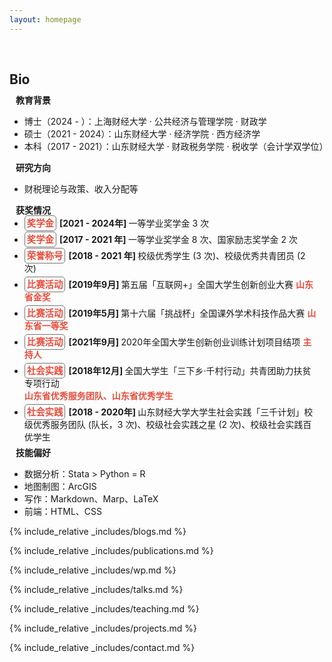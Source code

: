 ```yaml
---
layout: homepage
---
```



<h1 id="about-me"></h1>

<h2 style="margin: 60px 0px 10px;">Bio</h2>

<h4 style="margin:0 10px 0;">教育背景</h4>

- 博士（2024 - ）：上海财经大学 · 公共经济与管理学院 · 财政学
- 硕士（2021 - 2024）：山东财经大学 · 经济学院 · 西方经济学
- 本科（2017 - 2021）：山东财经大学 · 财政税务学院 · 税收学（会计学双学位）

<h4 style="margin:0 10px 0;">研究方向</h4>

- 财税理论与政策、收入分配等

<h4 style="margin:0 10px 0;">获奖情况</h4>

<ul style="margin:0 10px 0px;">
  <li style="margin:0 0 5px; margin-left: -10px"><strong style="color:#e74d3c; border:0.6px solid #757575; padding: 3px;font-size: 0.9rem; border-radius:5px; margin-right: 5px">奖学金</strong><strong>[2021 - 2024年] </strong> 一等学业奖学金 3 次 </li>  
  <li style="margin:0 0 5px; margin-left: -10px"><strong style="color:#e74d3c; border:0.6px solid #757575; padding: 3px;font-size: 0.9rem; border-radius:5px; margin-right: 5px">奖学金</strong><strong>[2017 - 2021&nbsp;年] </strong> 一等学业奖学金 8 次、国家励志奖学金 2 次 </li>  
  <li style="margin:0 0 5px; margin-left: -10px"><strong style="color:#e74d3c; border:0.6px solid #757575; padding: 3px;font-size: 0.9rem; border-radius:5px; margin-right: 5px">荣誉称号</strong><strong>[2018 - 2021&nbsp;年] </strong> 校级优秀学生 (3 次)、校级优秀共青团员 (2 次)</li>  
  <li style="margin:0 0 5px; margin-left: -10px"><strong style="color:#e74d3c; border:0.6px solid #757575; padding: 3px;font-size: 0.9rem; border-radius:5px; margin-right: 5px">比赛活动</strong><strong>[2019年9月] </strong> 第五届「互联网+」全国大学生创新创业大赛 <strong style="color:#e74d3c">山东省金奖</strong></li>
  <li style="margin:0 0 5px; margin-left: -10px"><strong style="color:#e74d3c; border:0.6px solid #757575; padding: 3px;font-size: 0.9rem; border-radius:5px; margin-right: 5px">比赛活动</strong><strong>[2019年5月] </strong> 第十六届「挑战杯」全国课外学术科技作品大赛 <strong style="color:#e74d3c">山东省一等奖</strong></li>
  <li style="margin:0 0 5px; margin-left: -10px"><strong style="color:#e74d3c; border:0.6px solid #757575; padding: 3px;font-size: 0.9rem; border-radius:5px;margin-right: 5px">比赛活动</strong><strong>[2021年9月] </strong> 2020年全国大学生创新创业训练计划项目结项 <strong style="color:#e74d3c">主持人</strong></li>
  <li style="margin:0 0 5px; margin-left: -10px"><strong style="color:#e74d3c; border:0.6px solid #757575; padding: 3px;font-size: 0.9rem; border-radius:5px;margin-right: 5px">社会实践</strong><strong>[2018年12月] </strong> 全国大学生「三下乡·千村行动」共青团助力扶贫专项行动 <strong style="color:#e74d3c"><br>山东省优秀服务团队、山东省优秀学生</strong></li>
  <li style="margin:0 0 5px; margin-left: -10px"><strong style="color:#e74d3c; border:0.6px solid #757575; padding: 3px;font-size: 0.9rem; border-radius:5px;margin-right: 5px">社会实践</strong><strong>[2018 - 2020年] </strong> 山东财经大学大学生社会实践「三千计划」校级优秀服务团队 (队长，3 次)、校级社会实践之星 (2 次)、校级社会实践百优学生</li>
</ul>

<h4 style="margin:0 10px 0;">技能偏好</h4>

- 数据分析：Stata > Python = R
- 地图制图：ArcGIS 
- 写作：Markdown、Marp、LaTeX
- 前端：HTML、CSS

{% include_relative _includes/blogs.md %}

{% include_relative _includes/publications.md %}

{% include_relative _includes/wp.md %}

{% include_relative _includes/talks.md %}

{% include_relative _includes/teaching.md %}

{% include_relative _includes/projects.md %}

{% include_relative _includes/contact.md %}